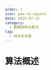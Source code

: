 ```yaml
---
order: 1
icon: pen-to-square
date: 2025-07-22
category:
  - 数据结构与算法
tag:
  - 时间复杂度
---
```


# 算法概述

